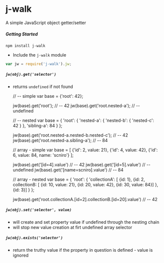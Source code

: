 # j-walk
A simple JavaScript object getter/setter

##### Getting Started

```
npm install j-walk
```

* Include the `j-walk` module

```javascript
var jw = require('j-walk').jw;
```

##### `jw(obj).get('selector')`
 - returns `undefined` if not found
 

    // -- simple
    var base = {'root': 42};
    
    jw(base).get('root');            // -- 42
    jw(base).get('root.nested-a');   // -- undefined
    
    // -- nested
    var base = {
        'root': {
            'nested-a': {
                'nested-b': {
                    'nested-c': 42
                }
            },
            'sibling-a': 84
        }
    };
        
    jw(base).get('root.nested-a.nested-b.nested-c'); // -- 42
    jw(base).get('root.nested-a.sibling-a');         // -- 84
    
    // array - simple
    var base = [
        {'id': 2, value: 21},
        {'id': 4, value: 42},
        {'id': 6, value: 84, name: 'scniro'}
    ];

    jw(base).get('[id=4].value')        // -- 42
    jw(base).get('[id=5].value')        // -- undefined
    jw(base).get('[name=scniro].value') // -- 84
    
    // array - nested
    var base = {
        'root': {
            'collectionA': [
                {id: 1},
                {id: 2, collectionB: [
                    {id: 10, value: 21}, 
                    {id: 20, value: 42}, 
                    {id: 30, value: 84}]
                },
                {id: 3}]
        }
    };
    
    jw(base).get('root.collectionA.[id=2].collectionB.[id=20].value') // -- 42
    
##### `jw(obj).set('selector', value)`

 - will create and set property value if undefined through the nesting chain
 - will stop new value creation at firt undefined array selector

##### `jw(obj).exists('selector')`

 - return the truthy value if the property in question is defined - value is ignored
 
        
    